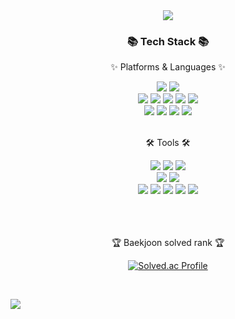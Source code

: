 <div align=center>
	<img src="https://capsule-render.vercel.app/api?type=waving&color=auto&height=200&section=header&text=Hyunduk%20Github!&fontSize=50" />	
</div>
<div align=center>
	<h3>📚 Tech Stack 📚</h3>
	<p>✨ Platforms & Languages ✨</p>
</div>
<div align="center">
	<img src="https://img.shields.io/badge/Java-007396?style=flat&logo=Conda-Forge&logoColor=white" />
  <img src="https://img.shields.io/badge/Python-3776AB?style=flat&logo=python&logoColor=white" />
<!--   <img src="https://img.shields.io/badge/C-A8B9CC?style=flat&logo=c&logoColor=white" />
  <img src="https://img.shields.io/badge/C++-A8B9CC?style=flat&logo=cplusplus&logoColor=white" />
	<img src="https://img.shields.io/badge/HTML5-E34F26?style=flat&logo=HTML5&logoColor=white" /> -->
	<br>
	<img src="https://img.shields.io/badge/Spring-6DB33F?style=flat&logo=Spring&logoColor=white" />
  <img src="https://img.shields.io/badge/springboot-6DB33F?style=flat&logo=springboot&logoColor=white" />
  <img src="https://img.shields.io/badge/springsecurity-6DB33F?style=flat&logo=springsecurity&logoColor=white" />
  <img src="https://img.shields.io/badge/SpringDataJPA-6DB33F?style=flat&logo=springdatajpa&logoColor=white" />
	<img src="https://img.shields.io/badge/Mybatis-000000?style=flat&logo=Fluentd&logoColor=white" />
	<br>
	<img src="https://img.shields.io/badge/MySQL-4479A1?style=flat&logo=MySQL&logoColor=white" />
	<img src="https://img.shields.io/badge/MariaDB-003545?style=flat&logo=mariadb&logoColor=white" />
	<img src="https://img.shields.io/badge/MongoDB-47A248?style=flat&logo=mongodb&logoColor=white" />
	<img src="https://img.shields.io/badge/Redis-DC382D?style=flat&logo=redis&logoColor=white" />
</div>
<br>
<div align=center>
	<p>🛠 Tools 🛠</p>
</div>
<div align=center>
	<img src="https://img.shields.io/badge/Eclipse%20IDE-007ACC?style=flat&logo=EclipseIDE&logoColor=white" />
	<img src="https://img.shields.io/badge/Visual%20Studio%20Code-007ACC?style=flat&logo=VisualStudioCode&logoColor=white" />
  <img src="https://img.shields.io/badge/Intellij%20IDEA-2C2255?style=flat&logo=intellijidea&logoColor=white" />
	<br>
  <img src="https://img.shields.io/badge/Jupyter-F376265?style=flat&logo=jupyter&logoColor=white" />
  <img src="https://img.shields.io/badge/PyCharm-000000?style=flat&logo=pycharm&logoColor=white" />
  <br>
	<img src="https://img.shields.io/badge/Tomcat-F8DC75?style=flat&logo=ApacheTomcat&logoColor=white" />
	<img src="https://img.shields.io/badge/AWS-232F3E?style=flat&logo=AmazonAWS&logoColor=white" />
	<img src="https://img.shields.io/badge/GitHub-181717?style=flat&logo=GitHub&logoColor=white" />
	<img src="https://img.shields.io/badge/Notion-000000?style=flat&logo=notion&logoColor=white" />
	<img src="https://img.shields.io/badge/Jira-0052CC?style=flat&logo=jirasoftware&logoColor=white" />
</div>
<br>
<div align=center>
	<br>

<br>
<p>🏆 Baekjoon solved rank 🏆</p>
	
[![Solved.ac Profile](http://mazassumnida.wtf/api/generate_badge?boj=kkang13277)](https://solved.ac/kkang13277)
</div>
<br>

![](./profile-3d-contrib/profile-season-animate.svg)




